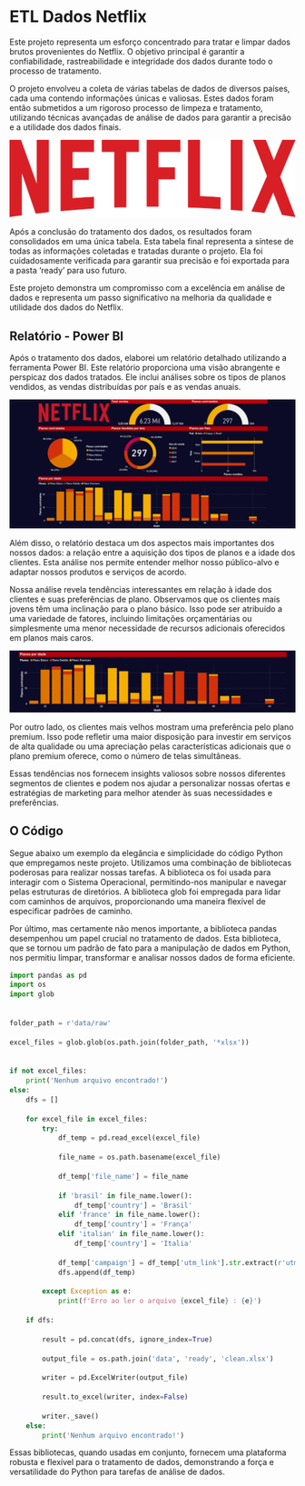 # ETL Dados Netflix

Este projeto representa um esforço concentrado para tratar e limpar dados brutos provenientes do Netflix. O objetivo principal é garantir a confiabilidade, rastreabilidade e integridade dos dados durante todo o processo de tratamento.

O projeto envolveu a coleta de várias tabelas de dados de diversos países, cada uma contendo informações únicas e valiosas. Estes dados foram então submetidos a um rigoroso processo de limpeza e tratamento, utilizando técnicas avançadas de análise de dados para garantir a precisão e a utilidade dos dados finais.

![netflix](https://github.com/devcaiada/etl-netflix/blob/main/images/Netflix_logo.svg.png?raw=true)

Após a conclusão do tratamento dos dados, os resultados foram consolidados em uma única tabela. Esta tabela final representa a síntese de todas as informações coletadas e tratadas durante o projeto. Ela foi cuidadosamente verificada para garantir sua precisão e foi exportada para a pasta ‘ready’ para uso futuro.

Este projeto demonstra um compromisso com a excelência em análise de dados e representa um passo significativo na melhoria da qualidade e utilidade dos dados do Netflix.

## Relatório - Power BI

Após o tratamento dos dados, elaborei um relatório detalhado utilizando a ferramenta Power BI. Este relatório proporciona uma visão abrangente e perspicaz dos dados tratados. Ele inclui análises sobre os tipos de planos vendidos, as vendas distribuídas por país e as vendas anuais.

![final_report](https://github.com/devcaiada/etl-netflix/blob/main/images/final_report.png?raw=true)

Além disso, o relatório destaca um dos aspectos mais importantes dos nossos dados: a relação entre a aquisição dos tipos de planos e a idade dos clientes. Esta análise nos permite entender melhor nosso público-alvo e adaptar nossos produtos e serviços de acordo.

Nossa análise revela tendências interessantes em relação à idade dos clientes e suas preferências de plano. Observamos que os clientes mais jovens têm uma inclinação para o plano básico. Isso pode ser atribuído a uma variedade de fatores, incluindo limitações orçamentárias ou simplesmente uma menor necessidade de recursos adicionais oferecidos em planos mais caros.

![age_report](https://github.com/devcaiada/etl-netflix/blob/main/images/age_report.png?raw=true)

Por outro lado, os clientes mais velhos mostram uma preferência pelo plano premium. Isso pode refletir uma maior disposição para investir em serviços de alta qualidade ou uma apreciação pelas características adicionais que o plano premium oferece, como o número de telas simultâneas.

Essas tendências nos fornecem insights valiosos sobre nossos diferentes segmentos de clientes e podem nos ajudar a personalizar nossas ofertas e estratégias de marketing para melhor atender às suas necessidades e preferências.

## O Código

Segue abaixo um exemplo da elegância e simplicidade do código Python que empregamos neste projeto. Utilizamos uma combinação de bibliotecas poderosas para realizar nossas tarefas. A biblioteca os foi usada para interagir com o Sistema Operacional, permitindo-nos manipular e navegar pelas estruturas de diretórios. A biblioteca glob foi empregada para lidar com caminhos de arquivos, proporcionando uma maneira flexível de especificar padrões de caminho.

Por último, mas certamente não menos importante, a biblioteca pandas desempenhou um papel crucial no tratamento de dados. Esta biblioteca, que se tornou um padrão de fato para a manipulação de dados em Python, nos permitiu limpar, transformar e analisar nossos dados de forma eficiente.

```python
import pandas as pd
import os
import glob


folder_path = r'data/raw'

excel_files = glob.glob(os.path.join(folder_path, '*xlsx'))


if not excel_files:
    print('Nenhum arquivo encontrado!')
else:
    dfs = []

    for excel_file in excel_files:
        try:
            df_temp = pd.read_excel(excel_file)

            file_name = os.path.basename(excel_file)

            df_temp['file_name'] = file_name

            if 'brasil' in file_name.lower():
                df_temp['country'] = 'Brasil'
            elif 'france' in file_name.lower():
                df_temp['country'] = 'França'
            elif 'italian' in file_name.lower():
                df_temp['country'] = 'Italia'

            df_temp['campaign'] = df_temp['utm_link'].str.extract(r'utm_campaign=(.*)')
            dfs.append(df_temp)

        except Exception as e:
            print(f'Erro ao ler o arquivo {excel_file} : {e}')

    if dfs:

        result = pd.concat(dfs, ignore_index=True)

        output_file = os.path.join('data', 'ready', 'clean.xlsx')

        writer = pd.ExcelWriter(output_file)

        result.to_excel(writer, index=False)

        writer._save()
    else:
        print('Nenhum arquivo encontrado!')
```

Essas bibliotecas, quando usadas em conjunto, fornecem uma plataforma robusta e flexível para o tratamento de dados, demonstrando a força e versatilidade do Python para tarefas de análise de dados.
